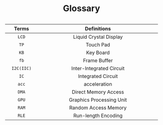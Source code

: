 # <center>Glossary

<style>
.center 
{
  width: auto;
  display: table;
  margin-left: auto;
  margin-right: auto;
}
table th:first-of-type {
    width: 80pt;
}
table th:nth-of-type(2) {
    width: 400pt;
}
</style>
<div class="center">

|Terms|Definitions|
|:---:|:---:|
|`LCD`|Liquid Crystal Display|
|`TP`|Touch Pad|
|`KB`|Key Board|
|`fb`|Frame Buffer|
|`I2C(IIC)`|Inter-Integrated Circuit|
|`IC`|Integrated Circuit|
|`acc`|acceleration|
|`DMA`|Direct Memory Access|
|`GPU`|Graphics Processing Unit|
|`RAM`|Random Access Memory|
|`RLE`|Run-length Encoding|

</div>